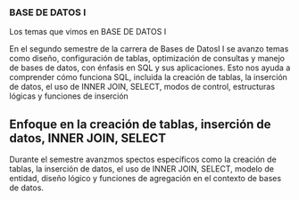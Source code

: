 ### BASE DE DATOS I
<p>
Los temas que vimos en BASE DE DATOS I
</p>

</P>
En el segundo semestre  de la carrera de Bases de DatosI I se  avanzo  temas como diseño, configuración de tablas, optimización de consultas y manejo de bases de datos, con énfasis en SQL y sus aplicaciones. Esto nos ayuda a comprender cómo funciona SQL, incluida la creación de tablas, la inserción de datos, el uso de INNER JOIN, SELECT, modos de control, estructuras lógicas y funciones de inserción
</p>

## Enfoque en la creación de tablas, inserción de datos, INNER JOIN, SELECT 

<p>
Durante el semestre avanzmos spectos específicos como la creación de tablas, la inserción de datos, el uso de INNER JOIN, SELECT, modelo de entidad, diseño lógico y funciones de agregación en el contexto de bases de datos.
</p>


